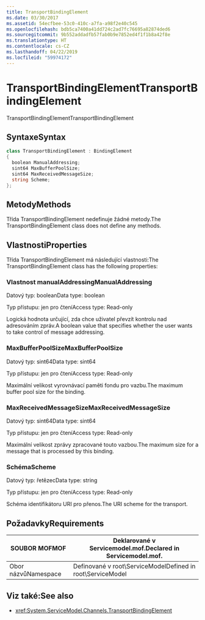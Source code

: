 ```yaml
---
title: TransportBindingElement
ms.date: 03/30/2017
ms.assetid: 54ecfbee-53c0-410c-a7fa-a98f2e40c545
ms.openlocfilehash: bdb5ca7400a41dd724c2ad7fc76695a82874ded6
ms.sourcegitcommit: 9b552addadfb57fab0b9e7852ed4f1f1b8a42f8e
ms.translationtype: HT
ms.contentlocale: cs-CZ
ms.lasthandoff: 04/22/2019
ms.locfileid: "59974172"
---
```

# <a name="transportbindingelement"></a><span data-ttu-id="9061f-102">TransportBindingElement</span><span class="sxs-lookup"><span data-stu-id="9061f-102">TransportBindingElement</span></span>
<span data-ttu-id="9061f-103">TransportBindingElement</span><span class="sxs-lookup"><span data-stu-id="9061f-103">TransportBindingElement</span></span>  
  
## <a name="syntax"></a><span data-ttu-id="9061f-104">Syntaxe</span><span class="sxs-lookup"><span data-stu-id="9061f-104">Syntax</span></span>  
  
```csharp
class TransportBindingElement : BindingElement  
{  
  boolean ManualAddressing;  
  sint64 MaxBufferPoolSize;  
  sint64 MaxReceivedMessageSize;  
  string Scheme;  
};  
```  
  
## <a name="methods"></a><span data-ttu-id="9061f-105">Metody</span><span class="sxs-lookup"><span data-stu-id="9061f-105">Methods</span></span>  
 <span data-ttu-id="9061f-106">Třída TransportBindingElement nedefinuje žádné metody.</span><span class="sxs-lookup"><span data-stu-id="9061f-106">The TransportBindingElement class does not define any methods.</span></span>  
  
## <a name="properties"></a><span data-ttu-id="9061f-107">Vlastnosti</span><span class="sxs-lookup"><span data-stu-id="9061f-107">Properties</span></span>  
 <span data-ttu-id="9061f-108">Třída TransportBindingElement má následující vlastnosti:</span><span class="sxs-lookup"><span data-stu-id="9061f-108">The TransportBindingElement class has the following properties:</span></span>  
  
### <a name="manualaddressing"></a><span data-ttu-id="9061f-109">Vlastnost manualAddressing</span><span class="sxs-lookup"><span data-stu-id="9061f-109">ManualAddressing</span></span>  
 <span data-ttu-id="9061f-110">Datový typ: boolean</span><span class="sxs-lookup"><span data-stu-id="9061f-110">Data type: boolean</span></span>  
  
 <span data-ttu-id="9061f-111">Typ přístupu: jen pro čtení</span><span class="sxs-lookup"><span data-stu-id="9061f-111">Access type: Read-only</span></span>  
  
 <span data-ttu-id="9061f-112">Logická hodnota určující, zda chce uživatel převzít kontrolu nad adresováním zpráv.</span><span class="sxs-lookup"><span data-stu-id="9061f-112">A boolean value that specifies whether the user wants to take control of message addressing.</span></span>  
  
### <a name="maxbufferpoolsize"></a><span data-ttu-id="9061f-113">MaxBufferPoolSize</span><span class="sxs-lookup"><span data-stu-id="9061f-113">MaxBufferPoolSize</span></span>  
 <span data-ttu-id="9061f-114">Datový typ: sint64</span><span class="sxs-lookup"><span data-stu-id="9061f-114">Data type: sint64</span></span>  
  
 <span data-ttu-id="9061f-115">Typ přístupu: jen pro čtení</span><span class="sxs-lookup"><span data-stu-id="9061f-115">Access type: Read-only</span></span>  
  
 <span data-ttu-id="9061f-116">Maximální velikost vyrovnávací paměti fondu pro vazbu.</span><span class="sxs-lookup"><span data-stu-id="9061f-116">The maximum buffer pool size for the binding.</span></span>  
  
### <a name="maxreceivedmessagesize"></a><span data-ttu-id="9061f-117">MaxReceivedMessageSize</span><span class="sxs-lookup"><span data-stu-id="9061f-117">MaxReceivedMessageSize</span></span>  
 <span data-ttu-id="9061f-118">Datový typ: sint64</span><span class="sxs-lookup"><span data-stu-id="9061f-118">Data type: sint64</span></span>  
  
 <span data-ttu-id="9061f-119">Typ přístupu: jen pro čtení</span><span class="sxs-lookup"><span data-stu-id="9061f-119">Access type: Read-only</span></span>  
  
 <span data-ttu-id="9061f-120">Maximální velikost zprávy zpracované touto vazbou.</span><span class="sxs-lookup"><span data-stu-id="9061f-120">The maximum size for a message that is processed by this binding.</span></span>  
  
### <a name="scheme"></a><span data-ttu-id="9061f-121">Schéma</span><span class="sxs-lookup"><span data-stu-id="9061f-121">Scheme</span></span>  
 <span data-ttu-id="9061f-122">Datový typ: řetězec</span><span class="sxs-lookup"><span data-stu-id="9061f-122">Data type: string</span></span>  
  
 <span data-ttu-id="9061f-123">Typ přístupu: jen pro čtení</span><span class="sxs-lookup"><span data-stu-id="9061f-123">Access type: Read-only</span></span>  
  
 <span data-ttu-id="9061f-124">Schéma identifikátoru URI pro přenos.</span><span class="sxs-lookup"><span data-stu-id="9061f-124">The URI scheme for the transport.</span></span>  
  
## <a name="requirements"></a><span data-ttu-id="9061f-125">Požadavky</span><span class="sxs-lookup"><span data-stu-id="9061f-125">Requirements</span></span>  
  
|<span data-ttu-id="9061f-126">SOUBOR MOF</span><span class="sxs-lookup"><span data-stu-id="9061f-126">MOF</span></span>|<span data-ttu-id="9061f-127">Deklarované v Servicemodel.mof.</span><span class="sxs-lookup"><span data-stu-id="9061f-127">Declared in Servicemodel.mof.</span></span>|  
|---------|-----------------------------------|  
|<span data-ttu-id="9061f-128">Obor názvů</span><span class="sxs-lookup"><span data-stu-id="9061f-128">Namespace</span></span>|<span data-ttu-id="9061f-129">Definované v root\ServiceModel</span><span class="sxs-lookup"><span data-stu-id="9061f-129">Defined in root\ServiceModel</span></span>|  
  
## <a name="see-also"></a><span data-ttu-id="9061f-130">Viz také:</span><span class="sxs-lookup"><span data-stu-id="9061f-130">See also</span></span>

- <xref:System.ServiceModel.Channels.TransportBindingElement>
